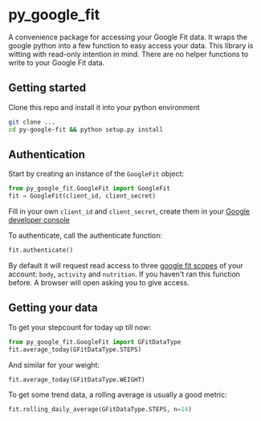 # py_google_fit

A convenience package for accessing your Google Fit data. It wraps the google python into a few function to easy access your data. This library is witting with read-only intention in mind. There are no helper functions to write to your Google Fit data.

## Getting started
Clone this repo and install it into your python environment

```bash
git clone ...
cd py-google-fit && python setup.py install
```

## Authentication
Start by creating an instance of the `GoogleFit` object:

```python
from py_google_fit.GoogleFit import GoogleFit
fit = GoogleFit(client_id, client_secret)
```
Fill in your own `client_id` and `client_secret`, create them in your [Google developer console](https://console.developers.google.com/apis/credentials)

To authenticate, call the authenticate function:
```python
fit.authenticate()
```
By default it will request read access to three [google fit scopes](https://developers.google.com/identity/protocols/googlescopes#fitnessv1) of your account: `body`, `activity` and `nutrition`.
If you haven't ran this function before. A browser will open asking you to give access.

## Getting your data
To get your stepcount for today up till now:

```python
from py_google_fit.GoogleFit import GFitDataType
fit.average_today(GFitDataType.STEPS)
```

And similar for your weight:
```python
fit.average_today(GFitDataType.WEIGHT)
```

To get some trend data, a rolling average is usually a good metric:
```python
fit.rolling_daily_average(GFitDataType.STEPS, n=14)
```